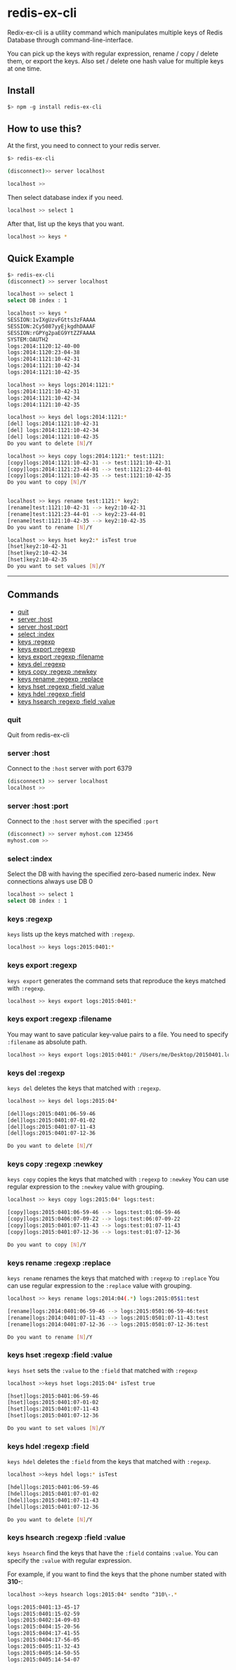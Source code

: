 # redis-ex-cli

Redix-ex-cli is a utility command which manipulates multiple keys of Redis Database through command-line-interface.

You can pick up the keys with regular expression, rename / copy / delete them, or export the keys.
Also set / delete one hash value for multiple keys at one time.


## Install
```bash
$> npm -g install redis-ex-cli
```

## How to use this?

At the first, you need to connect to your redis server.

```bash
$> redis-ex-cli

(disconnect)>> server localhost

localhost >>
```

Then select database index if you need.
```bash
localhost >> select 1
```

After that, list up the keys that you want.
```bash
localhost >> keys *
```

## Quick Example
```bash
$> redis-ex-cli
(disconnect) >> server localhost

localhost >> select 1
select DB index : 1

localhost >> keys *
SESSION:1vIXgUzvFGtts3zFAAAA
SESSION:2Cy5087yyEjkgdhDAAAF
SESSION:rGPYg2paEG9YtZZFAAAA
SYSTEM:OAUTH2
logs:2014:1120:12-40-00
logs:2014:1120:23-04-38
logs:2014:1121:10-42-31
logs:2014:1121:10-42-34
logs:2014:1121:10-42-35

localhost >> keys logs:2014:1121:*
logs:2014:1121:10-42-31
logs:2014:1121:10-42-34
logs:2014:1121:10-42-35

localhost >> keys del logs:2014:1121:*
[del] logs:2014:1121:10-42-31
[del] logs:2014:1121:10-42-34
[del] logs:2014:1121:10-42-35
Do you want to delete [N]/Y

localhost >> keys copy logs:2014:1121:* test:1121:
[copy]logs:2014:1121:10-42-31 --> test:1121:10-42-31
[copy]logs:2014:1121:23-44-01 --> test:1121:23-44-01
[copy]logs:2014:1121:10-42-35 --> test:1121:10-42-35
Do you want to copy [N]/Y 


localhost >> keys rename test:1121:* key2:
[rename]test:1121:10-42-31 --> key2:10-42-31
[rename]test:1121:23-44-01 --> key2:23-44-01
[rename]test:1121:10-42-35 --> key2:10-42-35
Do you want to rename [N]/Y

localhost >> keys hset key2:* isTest true
[hset]key2:10-42-31
[hset]key2:10-42-34
[hset]key2:10-42-35
Do you want to set values [N]/Y
```

---

## Commands
- [quit](#quit)
- [server :host](#server-host)
- [server :host :port](#server-host-port)
- [select :index](#select-index)
- [keys :regexp](#keys-regex)
- [keys export :regexp](#keys-export-regexp)
- [keys export :regexp :filename](#keys-export-regexp-filename)
- [keys del :regexp](#keys-del-regexp)
- [keys copy :regexp :newkey](#keys-copy-regexp-replace)
- [keys rename :regexp :replace](#keys-rename-regexp-replace)
- [keys hset :regexp :field :value](#keys-hset-regexp-field-value)
- [keys hdel :regexp :field](#keys-hdel-regexp-field)
- [keys hsearch :regexp :field :value](#keys-hsearch-regexp-field-value)

### quit
Quit from redis-ex-cli

### server :host
Connect to the `:host` server with port 6379

```bash
(disconnect) >> server localhost
localhost >>
```

### server :host :port
Connect to the `:host` server with the specified `:port`

```bash
(disconnect) >> server myhost.com 123456
myhost.com >>
```

### select :index
Select the DB with having the specified zero-based numeric index. New connections always use DB 0

```bash
localhost >> select 1
select DB index : 1
```

### keys :regexp
`keys` lists up the keys matched with `:regexp`.

```bash
localhost >> keys logs:2015:0401:*
```

### keys export :regexp
`keys export` generates the command sets that reproduce the keys matched with `:regexp`.

```bash
localhost >> keys export logs:2015:0401:*
```

### keys export :regexp :filename
You may want to save paticular key-value pairs to a file.
You need to specify `:filename` as absolute path.

```bash
localhost >> keys export logs:2015:0401:* /Users/me/Desktop/20150401.log
```

### keys del :regexp
`keys del` deletes the keys that matched with `:regexp`.

```bash
localhost >> keys del logs:2015:04*

[del]logs:2015:0401:06-59-46
[del]logs:2015:0401:07-01-02
[del]logs:2015:0401:07-11-43
[del]logs:2015:0401:07-12-36

Do you want to delete [N]/Y
```

### keys copy :regexp :newkey
`keys copy` copies the keys that matched with `:regexp` to `:newkey`
You can use regular expression to the `:newkey` value with grouping.

```bash
localhost >> keys copy logs:2015:04* logs:test:

[copy]logs:2015:0401:06-59-46 --> logs:test:01:06-59-46
[copy]logs:2015:0406:07-09-22 --> logs:test:06:07-09-22
[copy]logs:2015:0401:07-11-43 --> logs:test:01:07-11-43
[copy]logs:2015:0401:07-12-36 --> logs:test:01:07-12-36

Do you want to copy [N]/Y
```

### keys rename :regexp :replace
`keys rename` renames the keys that matched with `:regexp` to `:replace`
You can use regular expression to the `:replace` value with grouping.

```bash
localhost >> keys rename logs:2014:04(.*) logs:2015:05$1:test

[rename]logs:2014:0401:06-59-46 --> logs:2015:0501:06-59-46:test
[rename]logs:2014:0401:07-11-43 --> logs:2015:0501:07-11-43:test
[rename]logs:2014:0401:07-12-36 --> logs:2015:0501:07-12-36:test

Do you want to rename [N]/Y 
```

### keys hset :regexp :field :value
`keys hset` sets the `:value` to the `:field` that matched with `:regexp`

```bash
localhost >>keys hset logs:2015:04* isTest true

[hset]logs:2015:0401:06-59-46
[hset]logs:2015:0401:07-01-02
[hset]logs:2015:0401:07-11-43
[hset]logs:2015:0401:07-12-36

Do you want to set values [N]/Y 
```

### keys hdel :regexp :field
`keys hdel` deletes the `:field` from the keys that matched with `:regexp`.

```bash
localhost >>keys hdel logs:* isTest

[hdel]logs:2015:0401:06-59-46
[hdel]logs:2015:0401:07-01-02
[hdel]logs:2015:0401:07-11-43
[hdel]logs:2015:0401:07-12-36

Do you want to delete [N]/Y 
```

### keys hsearch :regexp :field :value
`keys hsearch` find the keys that have the `:field` contains `:value`.
You can specify the `:value` with regular expression.

For example, if you want to find the keys that the phone number stated with **310-**:

```bash
localhost >>keys hsearch logs:2015:04* sendto ^310\-.*

logs:2015:0401:13-45-17
logs:2015:0401:15-02-59
logs:2015:0402:14-09-03
logs:2015:0404:15-20-56
logs:2015:0404:17-41-55
logs:2015:0404:17-56-05
logs:2015:0405:11-32-43
logs:2015:0405:14-50-55
logs:2015:0405:14-54-07
```
